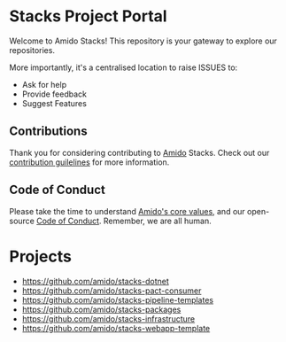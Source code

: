 # Stacks Project Portal

Welcome to Amido Stacks! This repository is your gateway to explore our repositories. 

More importantly, it's a centralised location to raise ISSUES to:
- Ask for help
- Provide feedback
- Suggest Features

## Contributions
Thank you for considering contributing to [Amido](https://amido.com/) Stacks. Check out our [contribution guilelines](./CONTRIBUTING.md) for more information.

## Code of Conduct
Please take the time to understand [Amido's core values](https://amido.com/about-us/), and our open-source [Code of Conduct](CODE_OF_CONDUCT.md). Remember, we are all human.

# Projects
- https://github.com/amido/stacks-dotnet
- https://github.com/amido/stacks-pact-consumer
- https://github.com/amido/stacks-pipeline-templates
- https://github.com/amido/stacks-packages
- https://github.com/amido/stacks-infrastructure
- https://github.com/amido/stacks-webapp-template
